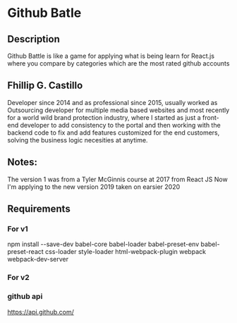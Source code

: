 # Github Batle
## Description
Github Battle is like a game for applying what is being learn for React.js where you compare by categories which are the most rated github accounts

## Fhillip G. Castillo
Developer since 2014 and as professional since 2015, usually worked as Outsourcing developer for multiple media based websites and most recently for a world wild brand protection industry, where I started as just a front-end developer to add consistency to the portal and then working with the backend code to fix and add features customized for the end customers, solving the business logic necesities at anytime.

## Notes: 
The version 1 was from a Tyler McGinnis course at 2017 from React JS
Now I'm applying to the new version 2019 taken on earsier 2020

## Requirements
### For v1
npm install --save-dev babel-core babel-loader babel-preset-env babel-preset-react css-loader style-loader html-webpack-plugin webpack webpack-dev-server

### For v2


### github api
https://api.github.com/

